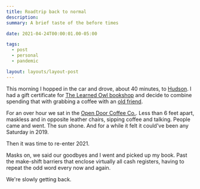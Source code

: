 ```yaml
---
title: Roadtrip back to normal
description: 
summary: A brief taste of the before times

date: 2021-04-24T00:00:01.00-05:00

tags:
  - post
  - personal
  - pandemic

layout: layouts/layout-post
---
```

This morning I hopped in the car and drove, about 40 minutes, to [Hudson](https://www.hudson.oh.us/ "official city website"). I had a gift certificate for [The Learned Owl bookshop](https://www.learnedowl.com/ "") and decide to combine spending that with grabbing a coffee with an [old friend](https://ctmiller.net/pages/about.html "Chris's about page").

For an over hour we sat in the [Open Door Coffee Co.](https://opendoorcoffeecompany.com/ ""). Less than 6 feet apart, maskless and in opposite leather chairs, sipping coffee and talking. People came and went. The sun shone. And for a while it felt it could've been any Saturday in 2019.

Then it was time to re-enter 2021.

Masks on, we said our goodbyes and I went and picked up my book. Past the make-shift barriers that enclose virtually all cash registers, having to repeat the odd word every now and again.

We're slowly getting back. 

